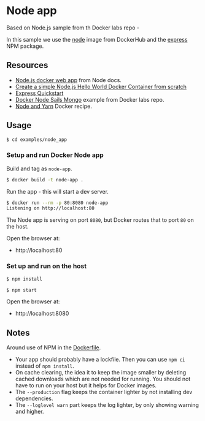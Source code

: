 # Node app

Based on Node.js sample from th Docker labs repo -

In this sample we use the [node](https://hub.docker.com/_/node/) image from DockerHub and the [express](https://www.npmjs.com/package/express) NPM package.


## Resources

- [Node.js docker web app](https://nodejs.org/en/docs/guides/nodejs-docker-webapp/) from Node docs.
- [Create a simple Node.js Hello World Docker Container from scratch](https://flaviocopes.com/docker-node-container-example/)
- [Express Quickstart](https://github.com/MichaelCurrin/express-quickstart)
- [Docker Node Sails Mongo](https://github.com/docker/labs/tree/master/developer-tools/nodejs/porting/) example from Docker labs repo.
- [Node and Yarn](https://michaelcurrin.github.io/code-cookbook/recipes/containers/node-yarn.html) Docker recipe.


## Usage

```sh
$ cd examples/node_app
```

### Setup and run Docker Node app

Build and tag as `node-app`.

```sh
$ docker build -t node-app .
```

Run the app - this will start a dev server.

```sh
$ docker run --rm -p 80:8080 node-app
Listening on http://localhost:80
```

The Node app is serving on port `8080`, but Docker routes that to port `80` on the host.

Open the browser at:

- http://localhost:80


### Set up and run on the host

```sh
$ npm install
```

```sh
$ npm start
```

Open the browser at:

- http://localhost:8080


## Notes

Around use of NPM in the [Dockerfile](Dockerfile).

- Your app should probably have a lockfile. Then you can use `npm ci` instead of `npm install`.
- On cache clearing, the idea it to keep the image smaller by deleting cached downloads which are not needed for running. You should not have to run on your host but it helps for Docker images.
- The `--production` flag keeps the container lighter by not installing dev dependencies.
- The `--loglevel warn` part keeps the log lighter, by only showing warning and higher.
